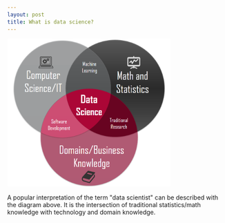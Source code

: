 ```yaml
---
layout: post
title: What is data science?
---
```



<img src="\images\data-science-diagram.png" style="max-width: 75%">

A popular interpretation of the term "data scientist" can be described with the diagram above. It is the intersection of traditional statistics/math 
knowledge with technology and domain knowledge.